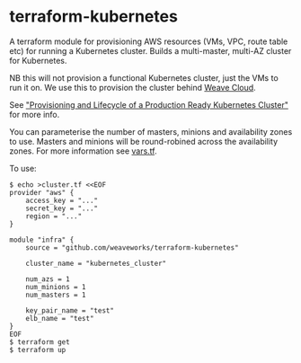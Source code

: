 # terraform-kubernetes

A terraform module for provisioning AWS resources (VMs, VPC, route table etc) for running a Kubernetes cluster.  Builds a multi-master, multi-AZ cluster for Kubernetes.

NB this will not provision a functional Kubernetes cluster, just the VMs to run it on.  We use this to provision the cluster behind [Weave Cloud](https://cloud.weave.works).

See ["Provisioning and Lifecycle of a Production Ready Kubernetes Cluster"](https://www.weave.works/provisioning-lifecycle-production-ready-kubernetes-cluster/) for more info.

You can parameterise the number of masters, minions and availability zones to use.  Masters and minions will be round-robined across the availability zones.  For more information see [vars.tf](vars.tf).

To use:

```shell
$ echo >cluster.tf <<EOF
provider "aws" {
    access_key = "..."
    secret_key = "..."
    region = "..."
}

module "infra" {
    source = "github.com/weaveworks/terraform-kubernetes"

    cluster_name = "kubernetes_cluster"

    num_azs = 1
    num_minions = 1
	num_masters = 1

    key_pair_name = "test"
    elb_name = "test"
}
EOF
$ terraform get
$ terraform up
```